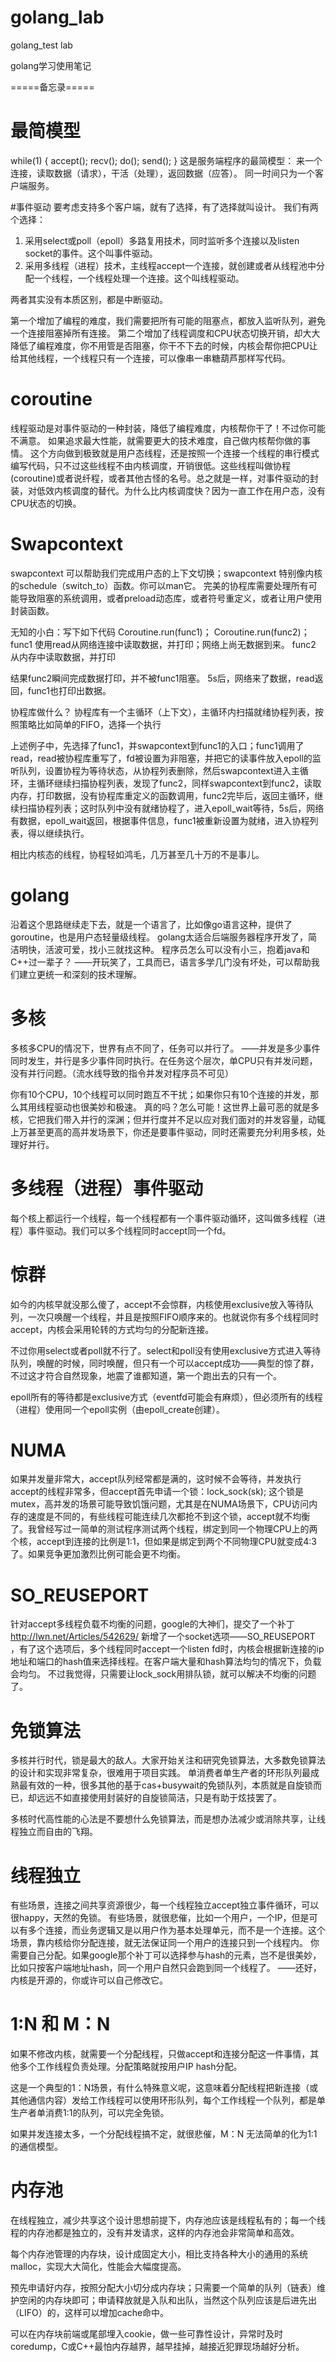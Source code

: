 # golang_lab
golang_test lab

golang学习使用笔记

=====备忘录=====
# 最简模型

while(1) { accept(); recv(); do(); send(); }
这是服务端程序的最简模型：
来一个连接，读取数据（请求），干活（处理），返回数据（应答）。
同一时间只为一个客户端服务。
 
#事件驱动
要考虑支持多个客户端，就有了选择，有了选择就叫设计。
我们有两个选择：
1.  采用select或poll（epoll）多路复用技术，同时监听多个连接以及listen socket的事件。这个叫事件驱动。
2.  采用多线程（进程）技术，主线程accept一个连接，就创建或者从线程池中分配一个线程，一个线程处理一个连接。这个叫线程驱动。
 
两者其实没有本质区别，都是中断驱动。
 
第一个增加了编程的难度，我们需要把所有可能的阻塞点，都放入监听队列，避免一个连接阻塞掉所有连接。
第二个增加了线程调度和CPU状态切换开销，却大大降低了编程难度，你不用管是否阻塞，你干不下去的时候，内核会帮你把CPU让给其他线程，一个线程只有一个连接，可以像串一串糖葫芦那样写代码。
 
# coroutine
线程驱动是对事件驱动的一种封装，降低了编程难度，内核帮你干了！不过你可能不满意。
如果追求最大性能，就需要更大的技术难度，自己做内核帮你做的事情。
这个方向做到极致就是用户态线程，还是按照一个连接一个线程的串行模式编写代码，只不过这些线程不由内核调度，开销很低。这些线程叫做协程(coroutine)或者说纤程，或者其他古怪的名号。总之就是一样，对事件驱动的封装，对低效内核调度的替代。为什么比内核调度快？因为一直工作在用户态，没有CPU状态的切换。
 
# Swapcontext
swapcontext 可以帮助我们完成用户态的上下文切换；swapcontext 特别像内核的schedule（switch_to）函数。你可以man它。
完美的协程库需要处理所有可能导致阻塞的系统调用，或者preload动态库，或者符号重定义，或者让用户使用封装函数。
 
无知的小白：写下如下代码
Coroutine.run(func1)；
Coroutine.run(func2)；
func1 使用read从网络连接中读取数据，并打印；网络上尚无数据到来。
func2 从内存中读取数据，并打印
 
结果func2瞬间完成数据打印，并不被func1阻塞。
5s后，网络来了数据，read返回，func1也打印出数据。
 
协程库做什么？
协程库有一个主循环（上下文），主循环内扫描就绪协程列表，按照策略比如简单的FIFO，选择一个执行
 
上述例子中，先选择了func1，并swapcontext到func1的入口；func1调用了read，read被协程库重写了，fd被设置为非阻塞，并把它的读事件放入epoll的监听队列，设置协程为等待状态，从协程列表删除，然后swapcontext进入主循环，主循环继续扫描协程列表，发现了func2，同样swapcontext到func2，读取内存，打印数据，没有协程库重定义的函数调用，func2完毕后，返回主循环，继续扫描协程列表；这时队列中没有就绪协程了，进入epoll_wait等待，5s后，网络有数据，epoll_wait返回，根据事件信息，func1被重新设置为就绪，进入协程列表，得以继续执行。
 
相比内核态的线程，协程轻如鸿毛，几万甚至几十万的不是事儿。
 
# golang
沿着这个思路继续走下去，就是一个语言了，比如像go语言这种，提供了goroutine，也是用户态轻量级线程。
golang太适合后端服务器程序开发了，简洁明快，活波可爱，找小三就找这种。
程序员怎么可以没有小三，抱着java和C++过一辈子？
——开玩笑了，工具而已，语言多学几门没有坏处，可以帮助我们建立更统一和深刻的技术理解。
 
# 多核
多核多CPU的情况下，世界有点不同了，任务可以并行了。
——并发是多少事件同时发生，并行是多少事件同时执行。在任务这个层次，单CPU只有并发问题，没有并行问题。（流水线导致的指令并发对程序员不可见）
 
你有10个CPU，10个线程可以同时跑互不干扰；如果你只有10个连接的并发，那么其用线程驱动也很美妙和极速。
真的吗？怎么可能！这世界上最可恶的就是多核，它把我们带入并行的深渊；但并行度并不足以应对我们面对的并发容量，动辄上万甚至更高的高并发场景下，你还是要事件驱动，同时还需要充分利用多核，处理好并行。
 
# 多线程（进程）事件驱动
每个核上都运行一个线程，每一个线程都有一个事件驱动循环，这叫做多线程（进程）事件驱动。我们可以多个线程同时accept同一个fd。
 
# 惊群
如今的内核早就没那么傻了，accept不会惊群，内核使用exclusive放入等待队列，一次只唤醒一个线程，并且是按照FIFO顺序来的。也就说你有多个线程同时accept，内核会采用轮转的方式均匀的分配新连接。
 
不过你用select或者poll就不行了。select和poll没有使用exclusive方式进入等待队列，唤醒的时候，同时唤醒，但只有一个可以accept成功——典型的惊了群，不过这才符合自然现象，地震了谁都知道，第一个跑出去的只有一个。
 
epoll所有的等待都是exclusive方式（eventfd可能会有麻烦），但必须所有的线程（进程）使用同一个epoll实例（由epoll_create创建）。
 
# NUMA
如果并发量非常大，accept队列经常都是满的，这时候不会等待，并发执行accept的线程非常多，但accept首先申请一个锁：lock_sock(sk); 这个锁是mutex，高并发的场景可能导致饥饿问题，尤其是在NUMA场景下，CPU访问内存的速度是不同的，有些线程可能连续几次都抢不到这个锁，accept就不均衡了。我曾经写过一简单的测试程序测试两个线程，绑定到同一个物理CPU上的两个核，accept到连接的比例是1:1，但如果是绑定到两个不同物理CPU就变成4:3了。如果竞争更加激烈比例可能会更不均衡。
 
# SO_REUSEPORT
针对accept多线程负载不均衡的问题，google的大神们，提交了一个补丁
http://lwn.net/Articles/542629/
新增了一个socket选项——SO_REUSEPORT ，有了这个选项后，多个线程同时accept一个listen fd时，内核会根据新连接的ip地址和端口的hash值来选择线程。在客户端大量和hash算法均匀的情况下，负载会均匀。
不过我觉得，只需要让lock_sock用排队锁，就可以解决不均衡的问题了。
 
# 免锁算法
多核并行时代，锁是最大的敌人。大家开始关注和研究免锁算法，大多数免锁算法的设计和实现非常复杂，很难用于项目实践。
单消费者单生产者的环形队列最成熟最有效的一种，很多其他的基于cas+busywait的免锁队列，本质就是自旋锁而已，却远远不如直接使用封装好的自旋锁简洁，只是有助于炫技罢了。
 
多核时代高性能的心法是不要想什么免锁算法，而是想办法减少或消除共享，让线程独立而自由的飞翔。
 
# 线程独立
有些场景，连接之间共享资源很少，每一个线程独立accept独立事件循环，可以很happy，天然的免锁。
有些场景，就很悲催，比如一个用户，一个IP，但是可以有多个连接，而业务逻辑又是以用户作为基本处理单元，而不是一个连接。这个场景，靠内核给你分配连接，就无法保证同一个用户的连接只到一个线程内。
你需要自己分配。如果google那个补丁可以选择参与hash的元素，岂不是很美妙，比如只按客户端地址hash，同一个用户自然只会跑到同一个线程了。
——还好，内核是开源的，你或许可以自己修改它。
 
# 1:N 和 M：N
如果不修改内核，就需要一个分配线程，只做accept和连接分配这一件事情，其他多个工作线程负责处理。分配策略就按用户IP hash分配。
 
这是一个典型的1：N场景，有什么特殊意义呢，这意味着分配线程把新连接（或其他通信内容）发给工作线程可以使用环形队列，每个工作线程一个队列，都是单生产者单消费1:1的队列，可以完全免锁。
 
如果并发连接太多，一个分配线程搞不定，就很悲催，M：N 无法简单的化为1:1的通信模型。
 
# 内存池
在线程独立，减少共享这个设计思想前提下，内存池应该是线程私有的；每一个线程的内存池都是独立的，没有并发请求，这样的内存池会非常简单和高效。
 
每个内存池管理的内存块，设计成固定大小，相比支持各种大小的通用的系统malloc，实现大大简化，性能会大幅度提高。
 
预先申请好内存，按照分配大小切分成内存块；只需要一个简单的队列（链表）维护空闲的内存块即可；申请释放就是入队和出队，当然这个队列应该是后进先出（LIFO）的，这样可以增加cache命中。
 
可以在内存块前端或尾部埋入cookie，做一些可靠性设计，异常时及时coredump，C或C++最怕内存越界，越早挂掉，越接近犯罪现场越好分析。

